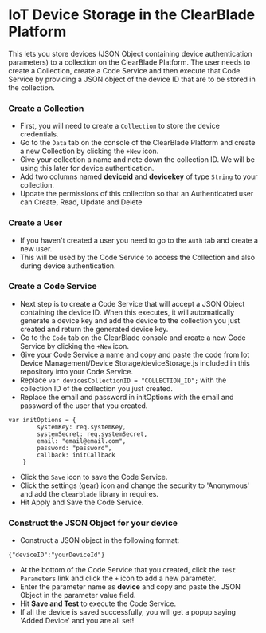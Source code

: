 # IoT Device Storage in the ClearBlade Platform

This lets you store devices (JSON Object containing device authentication parameters) to a collection on the ClearBlade Platform. The user needs to create a Collection, create a Code Service and then execute that Code Service by providing a JSON object of the device ID that are to be stored in the collection.  

### Create a Collection  
- First, you will need to create a ```Collection``` to store the device credentials.
- Go to the ```Data``` tab on the console of the ClearBlade Platform and create a new Collection by clicking the ```+New``` icon.
- Give your collection a name and note down the collection ID. We will be using this later for device authentication.
- Add two columns named **deviceid** and **devicekey** of type ```String``` to your collection.
- Update the permissions of this collection so that an Authenticated user can Create, Read, Update and Delete

### Create a User
- If you haven't created a user you need to go to the ```Auth``` tab and create a new user.
- This will be used by the Code Service to access the Collection and also during device authentication.

### Create a Code Service
- Next step is to create a Code Service that will accept a JSON Object containing the device ID. When this executes, it will automatically generate a device key and add the device to the collection you just created and return the generated device key.
- Go to the ```Code``` tab on the ClearBlade console and create a new Code Service by clicking the ```+New``` icon.
- Give your Code Service a name and copy and paste the code from Iot Device Management/Device Storage/deviceStorage.js included in this repository into your Code Service.
- Replace ```var devicesCollectionID = "COLLECTION_ID";``` with the collection ID of the collection you just created.
- Replace the email and password in initOptions with the email and password of the user that you created.
``` 
var initOptions = {
		systemKey: req.systemKey,
		systemSecret: req.systemSecret,
		email: "email@email.com",
		password: "password",
		callback: initCallback
	}
```
- Click the ```Save``` icon to save the Code Service.
- Click the settings (gear) icon and change the security to 'Anonymous' and add the ```clearblade``` library in requires.
- Hit Apply and Save the Code Service.

### Construct the JSON Object for your device
- Construct a JSON object in the following format:
```
{"deviceID":"yourDeviceId"}
```
- At the bottom of the Code Service that you created, click the ```Test Parameters``` link and click the ```+``` icon to add a new parameter.
- Enter the parameter name as **device** and copy and paste the JSON Object in the parameter value field. 
- Hit **Save and Test** to execute the Code Service.
- If all the device is saved successfully, you will get a popup saying 'Added Device' and you are all set!


